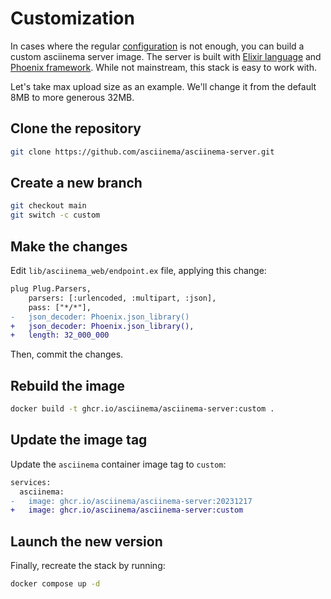 # Customization

In cases where the regular [configuration](configuration.md) is not enough, you
can build a custom asciinema server image. The server is built with [Elixir
language](https://elixir-lang.org/) and [Phoenix
framework](https://www.phoenixframework.org/). While not mainstream, this stack
is easy to work with.

Let's take max upload size as an example. We'll change it from the default 8MB
to more generous 32MB.

## Clone the repository

```sh
git clone https://github.com/asciinema/asciinema-server.git
```

## Create a new branch

```sh
git checkout main
git switch -c custom
```

## Make the changes

Edit `lib/asciinema_web/endpoint.ex` file, applying this change:

```diff hl_lines="9"
plug Plug.Parsers,
    parsers: [:urlencoded, :multipart, :json],
    pass: ["*/*"],
-   json_decoder: Phoenix.json_library()
+   json_decoder: Phoenix.json_library(),
+   length: 32_000_000
```

Then, commit the changes.

## Rebuild the image

```sh
docker build -t ghcr.io/asciinema/asciinema-server:custom .
```

## Update the image tag

Update the `asciinema` container image tag to `custom`:

```diff title="docker-compose.yml"
services:
  asciinema:
-   image: ghcr.io/asciinema/asciinema-server:20231217
+   image: ghcr.io/asciinema/asciinema-server:custom
```

## Launch the new version

Finally, recreate the stack by running:

```sh
docker compose up -d
```

